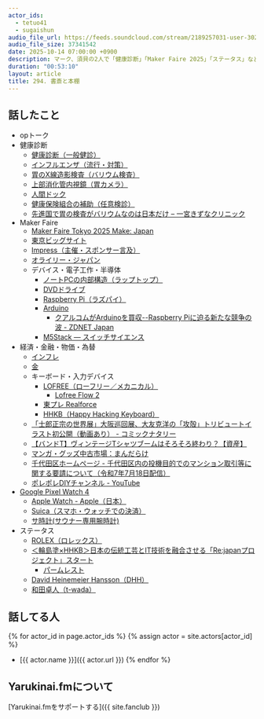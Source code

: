 ```yaml
---
actor_ids:
  - tetuo41
  - sugaishun
audio_file_url: https://feeds.soundcloud.com/stream/2189257031-user-302747142-yarukinai-294-2025_10_14.mp3
audio_file_size: 37341542
date: 2025-10-14 07:00:00 +0900
description: マーク、須貝の2人で「健康診断」「Maker Faire 2025」「ステータス」などについて話しました。
duration: "00:53:10"
layout: article
title: 294. 書斎と本棚
---
```


## 話したこと
- opトーク
- 健康診断
  - [健康診断（一般健診）](https://ja.wikipedia.org/wiki/%E5%81%A5%E5%BA%B7%E8%A8%BA%E6%96%AD)
  - [インフルエンザ（流行・対策）](https://www.mhlw.go.jp/stf/seisakunitsuite/bunya/0000161103.html)
  - [胃のX線造影検査（バリウム検査）](https://ja.wikipedia.org/wiki/%E3%83%90%E3%83%AA%E3%82%A6%E3%83%A0)
  - [上部消化管内視鏡（胃カメラ）](https://ja.wikipedia.org/wiki/%E4%B8%8A%E9%83%A8%E6%B6%88%E5%8C%96%E7%AE%A1%E5%86%85%E8%A6%96%E9%8F%A1%E6%A4%9C%E6%9F%BB)
  - [人間ドック](https://ja.wikipedia.org/wiki/%E4%BA%BA%E9%96%93%E3%83%89%E3%83%83%E3%82%AF)
  - [健康保険組合の補助（任意検診）](https://www.kyoukaikenpo.or.jp/g3/cat310/sb3040/)
  - [先進国で胃の検査がバリウムなのは日本だけ – 一宮きずなクリニック](https://www.ikkukizunacl.com/article/archives/2093)
- Maker Faire
  - [Maker Faire Tokyo 2025  Make: Japan](https://makezine.jp/event/mft2025/)
  - [東京ビッグサイト](https://www.bigsight.jp/)
  - [Impress（主催・スポンサー言及）](https://www.impress.co.jp/)
  - [オライリー・ジャパン](https://www.oreilly.co.jp/)
  - デバイス・電子工作・半導体
    - [ノートPCの内部構造（ラップトップ）](https://ja.wikipedia.org/wiki/%E3%83%A9%E3%83%83%E3%83%97%E3%83%88%E3%83%83%E3%83%97%E3%83%91%E3%82%BD%E3%82%B3%E3%83%B3)
    - [DVDドライブ](https://ja.wikipedia.org/wiki/DVD%E3%83%89%E3%83%A9%E3%82%A4%E3%83%96)
    - [Raspberry Pi（ラズパイ）](https://www.raspberrypi.com/)
    - [Arduino](https://www.arduino.cc/)
      - [クアルコムがArduinoを買収--Raspberry Piに迫る新たな競争の波 - ZDNET Japan](https://japan.zdnet.com/article/35239064/)
    - [M5Stack — スイッチサイエンス](https://www.switch-science.com/collections/m5stack?srsltid=AfmBOorUtQSaubE4PTElnaFmG3z8PuPPF7OVvtrlA78lAf8qXt5qwOEg)
- 経済・金融・物価・為替
  - [インフレ](https://ja.wikipedia.org/wiki/%E7%89%A9%E4%BE%A1%E4%B8%8A%E6%98%87)
  - [金](https://ja.wikipedia.org/wiki/%E9%87%91)
  - キーボード・入力デバイス
    - [LOFREE（ローフリー／メカニカル）](https://www.lofree.co/)
      - [Lofree Flow 2](https://www.lofree.co/products/flow-2-68-low-profile-mechanical-keyboard)
    - [東プレ Realforce](https://www.realforce.co.jp/)
    - [HHKB（Happy Hacking Keyboard）](https://happyhackingkb.com/jp/)
  - [「士郎正宗の世界展」大阪巡回展、大友克洋の「攻殻」トリビュートイラスト初公開（動画あり） - コミックナタリー](https://natalie.mu/comic/news/639110)
  - [【バンドT】ヴィンテージTシャツブームはそろそろ終わり？【資産】](https://note.com/sohma10/n/n10fdfe423d6a)
  - [マンガ・グッズ中古市場：まんだらけ](https://www.mandarake.co.jp/)
  - [千代田区ホームページ - 千代田区内の投機目的でのマンション取引等に関する要請について（令和7年7月18日配信）](https://www.city.chiyoda.lg.jp/koho/kuse/koho/pressrelease/r7/r707/20250718-2.html)
  - [ポレポレDIYチャンネル - YouTube](https://www.youtube.com/@polepole_diy)
- [Google Pixel Watch 4](https://store.google.com/jp/product/pixel_watch_4?hl=ja)
  - [Apple Watch - Apple（日本）](https://www.apple.com/jp/watch/)
  - [Suica（スマホ・ウォッチでの決済）](https://www.jreast.co.jp/suica/)
  - [サ時計(サウナー専用腕時計)](https://www.casio.com/jp/sadokei/)
- ステータス
  - [ROLEX（ロレックス）](https://www.rolex.com/ja)
  - [＜輪島塗×HHKB＞日本の伝統工芸とIT技術を融合させる「Re:japanプロジェクト」スタート](https://happyhackingkb.com/jp/news/2024/news20240627.html)
    - [パームレスト](https://ja.wikipedia.org/wiki/%E3%83%91%E3%83%BC%E3%83%A0%E3%83%AC%E3%82%B9%E3%83%88)
  - [David Heinemeier Hansson（DHH）](https://dhh.dk/)
  - [和田卓人（t-wada）](https://t-wada.hatenablog.jp/)

## 話してる人
{% for actor_id in page.actor_ids %}
  {% assign actor = site.actors[actor_id] %}
- [{{ actor.name }}]({{ actor.url }})
{% endfor %}

## Yarukinai.fmについて
[Yarukinai.fmをサポートする]({{ site.fanclub }})
